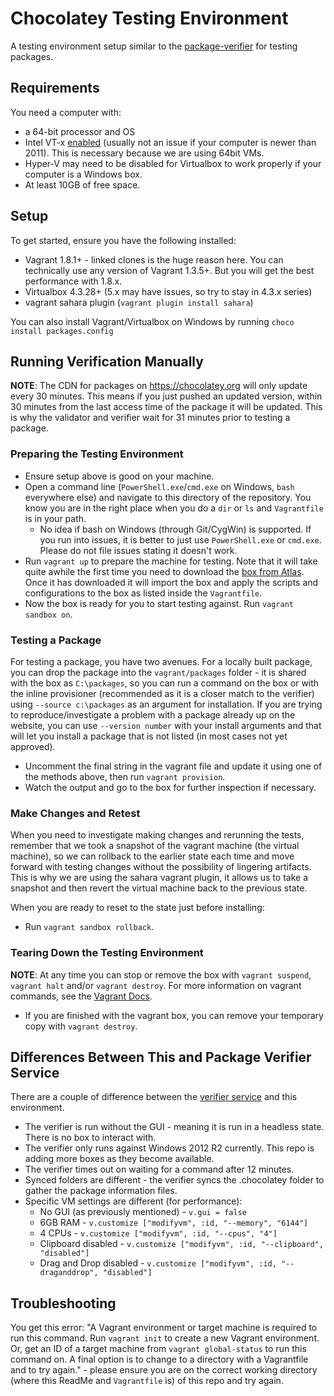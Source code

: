 # Chocolatey Testing Environment

A testing environment setup similar to the [package-verifier](https://github.com/chocolatey/package-verifier/wiki) for testing packages.

## Requirements

You need a computer with:

* a 64-bit processor and OS
* Intel VT-x [enabled](http://www.howtogeek.com/213795/how-to-enable-intel-vt-x-in-your-computers-bios-or-uefi-firmware/) (usually not an issue if your computer is newer than 2011). This is necessary because we are using 64bit VMs.
* Hyper-V may need to be disabled for Virtualbox to work properly if your computer is a Windows box.
* At least 10GB of free space.

## Setup

To get started, ensure you have the following installed:
 * Vagrant 1.8.1+ - linked clones is the huge reason here. You can technically use any version of Vagrant 1.3.5+. But you will get the best performance with 1.8.x.
 * Virtualbox 4.3.28+ (5.x may have issues, so try to stay in 4.3.x series)
 * vagrant sahara plugin (`vagrant plugin install sahara`)

You can also install Vagrant/Virtualbox on Windows by running `choco install packages.config`

## Running Verification Manually

**NOTE**: The CDN for packages on https://chocolatey.org will only update every 30 minutes. This means if you just pushed an updated version, within 30 minutes from the last access time of the package it will be updated. This is why the validator and verifier wait for 31 minutes prior to testing a package.

### Preparing the Testing Environment

 * Ensure setup above is good on your machine.
 * Open a command line (`PowerShell.exe`/`cmd.exe` on Windows, `bash` everywhere else) and navigate to this directory of the repository. You know you are in the right place when you do a `dir` or `ls` and `Vagrantfile` is in your path.
   * No idea if bash on Windows (through Git/CygWin) is supported. If you run into issues, it is better to just use `PowerShell.exe` or `cmd.exe`. Please do not file issues stating it doesn't work.
 * Run `vagrant up` to prepare the machine for testing. Note that it will take quite awhile the first time you need to download the [box from Atlas](https://atlas.hashicorp.com/ferventcoder/boxes/win2012r2-x64-nocm). Once it has downloaded it will import the box and apply the scripts and configurations to the box as listed inside the `Vagrantfile`.
 * Now the box is ready for you to start testing against. Run `vagrant sandbox on`.

### Testing a Package

For testing a package, you have two avenues. For a locally built package, you can drop the package into the `vagrant/packages` folder - it is shared with the box as `C:\packages`, so you can run a command on the box or with the inline provisioner (recommended as it is a closer match to the verifier) using `--source c:\packages` as an argument for installation. If you are trying to reproduce/investigate a problem with a package already up on the website, you can use `--version number` with your install arguments and that will let you install a package that is not listed (in most cases not yet approved).

 * Uncomment the final string in the vagrant file and update it using one of the methods above, then run `vagrant provision`.
 * Watch the output and go to the box for further inspection if necessary.

### Make Changes and Retest

When you need to investigate making changes and rerunning the tests, remember that we took a snapshot of the vagrant machine (the virtual machine), so we can rollback to the earlier state each time and move forward with testing changes without the possibility of lingering artifacts. This is why we are using the sahara vagrant plugin, it allows us to take a snapshot and then revert the virtual machine back to the previous state.

When you are ready to reset to the state just before installing:

 * Run `vagrant sandbox rollback`.

### Tearing Down the Testing Environment
**NOTE**: At any time you can stop or remove the box with `vagrant suspend`, `vagrant halt` and/or `vagrant destroy`. For more information on vagrant commands, see the [Vagrant Docs](http://docs.vagrantup.com/v2/cli/index.html).

 * If you are finished with the vagrant box, you can remove your temporary copy with `vagrant destroy`.

## Differences Between This and Package Verifier Service

There are a couple of difference between the [verifier service]() and this environment.

 * The verifier is run without the GUI - meaning it is run in a headless state. There is no box to interact with.
 * The verifier only runs against Windows 2012 R2 currently. This repo is adding more boxes as they become available.
 * The verifier times out on waiting for a command after 12 minutes.
 * Synced folders are different - the verifier syncs the .chocolatey folder to gather the package information files.
 * Specific VM settings are different (for performance):
    * No GUI (as previously mentioned) - `v.gui = false`
    * 6GB RAM - `v.customize ["modifyvm", :id, "--memory", "6144"]`
    * 4 CPUs - `v.customize ["modifyvm", :id, "--cpus", "4"]`
    * Clipboard disabled - `v.customize ["modifyvm", :id, "--clipboard", "disabled"]`
    * Drag and Drop disabled - `v.customize ["modifyvm", :id, "--draganddrop", "disabled"]`

## Troubleshooting

You get this error: "A Vagrant environment or target machine is required to run this command. Run `vagrant init` to create a new Vagrant environment. Or, get an ID of a target machine from `vagrant global-status` to run this command on. A final option is to change to a directory with a Vagrantfile and to try again." - please ensure you are on the correct working directory (where this ReadMe and `Vagrantfile` is) of this repo and try again.
